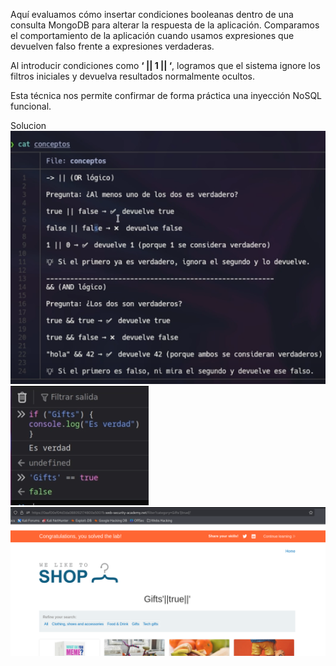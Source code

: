 Aquí evaluamos cómo insertar condiciones booleanas dentro de una consulta MongoDB para alterar la respuesta de la aplicación. Comparamos el comportamiento de la aplicación cuando usamos expresiones que devuelven falso frente a expresiones verdaderas.

Al introducir condiciones como **‘ || 1 || ‘**, logramos que el sistema ignore los filtros iniciales y devuelva resultados normalmente ocultos.

Esta técnica nos permite confirmar de forma práctica una inyección NoSQL funcional.

Solucion
![Pasted_image_20250902002106.png](Imagenes/Pasted_image_20250902002106.png)
![Pasted_image_20250902002604.png](Imagenes/Pasted_image_20250902002604.png)
![Pasted_image_20250902002826.png](Imagenes/Pasted_image_20250902002826.png)

